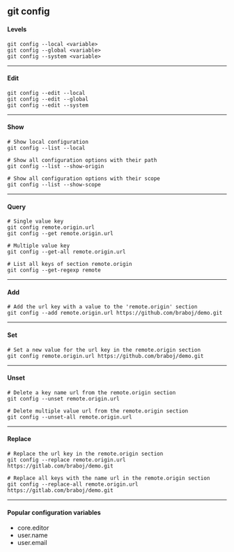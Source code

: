 ## git config

#### Levels
    git config --local <variable>
    git config --global <variable>
    git config --system <variable>

-------------------------------------------------------------------------------

#### Edit
    git config --edit --local 
    git config --edit --global
    git config --edit --system

-------------------------------------------------------------------------------

#### Show
    # Show local configuration
    git config --list --local

    # Show all configuration options with their path
    git config --list --show-origin

    # Show all configuration options with their scope
    git config --list --show-scope

-------------------------------------------------------------------------------

#### Query
    # Single value key
    git config remote.origin.url
    git config --get remote.origin.url
    
    # Multiple value key
    git config --get-all remote.origin.url

    # List all keys of section remote.origin
    git config --get-regexp remote

-------------------------------------------------------------------------------

#### Add
    # Add the url key with a value to the 'remote.origin' section
    git config --add remote.origin.url https://github.com/braboj/demo.git

-------------------------------------------------------------------------------

#### Set
    # Set a new value for the url key in the remote.origin section
    git config remote.origin.url https://github.com/braboj/demo.git

-------------------------------------------------------------------------------

#### Unset
    # Delete a key name url from the remote.origin section 
    git config --unset remote.origin.url
    
    # Delete multiple value url from the remote.origin section
    git config --unset-all remote.origin.url

-------------------------------------------------------------------------------

#### Replace
    # Replace the url key in the remote.origin section
    git config --replace remote.origin.url https://gitlab.com/braboj/demo.git
    
    # Replace all keys with the name url in the remote.origin section
    git config --replace-all remote.origin.url https://gitlab.com/braboj/demo.git

-------------------------------------------------------------------------------

#### Popular configuration variables
- core.editor
- user.name
- user.email
